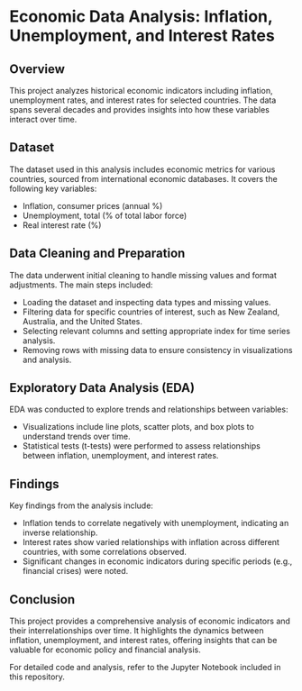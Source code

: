 # Economic Data Analysis: Inflation, Unemployment, and Interest Rates

## Overview
This project analyzes historical economic indicators including inflation, unemployment rates, and interest rates for selected countries. The data spans several decades and provides insights into how these variables interact over time.

## Dataset
The dataset used in this analysis includes economic metrics for various countries, sourced from international economic databases. It covers the following key variables:
- Inflation, consumer prices (annual %)
- Unemployment, total (% of total labor force)
- Real interest rate (%)

## Data Cleaning and Preparation
The data underwent initial cleaning to handle missing values and format adjustments. The main steps included:
- Loading the dataset and inspecting data types and missing values.
- Filtering data for specific countries of interest, such as New Zealand, Australia, and the United States.
- Selecting relevant columns and setting appropriate index for time series analysis.
- Removing rows with missing data to ensure consistency in visualizations and analysis.

## Exploratory Data Analysis (EDA)
EDA was conducted to explore trends and relationships between variables:
- Visualizations include line plots, scatter plots, and box plots to understand trends over time.
- Statistical tests (t-tests) were performed to assess relationships between inflation, unemployment, and interest rates.

## Findings
Key findings from the analysis include:
- Inflation tends to correlate negatively with unemployment, indicating an inverse relationship.
- Interest rates show varied relationships with inflation across different countries, with some correlations observed.
- Significant changes in economic indicators during specific periods (e.g., financial crises) were noted.

## Conclusion
This project provides a comprehensive analysis of economic indicators and their interrelationships over time. It highlights the dynamics between inflation, unemployment, and interest rates, offering insights that can be valuable for economic policy and financial analysis.

For detailed code and analysis, refer to the Jupyter Notebook included in this repository.

